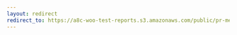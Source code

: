```yaml
---
layout: redirect
redirect_to: https://a8c-woo-test-reports.s3.amazonaws.com/public/pr-merge/45781/api/index.html
---
```

